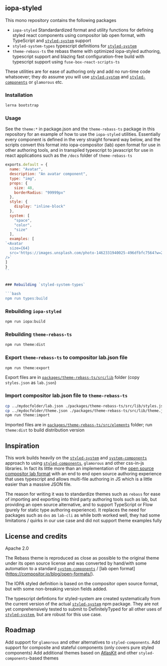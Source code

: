 ## iopa-styled

This mono repository contains the following packages
   - `iopa-styled` Standardardized format and utility functions for defining styled react components using compositor lab open format, with TypeScript and [`styled-system`](https://github.com/jxnblk/styled-system) support
   - `styled-system-types` typescript definitions for [`styled-system`](https://github.com/jxnblk/styled-system)
   - `theme-rebass-ts` the rebass theme with optimized iopa-styled authoring, typescript support and blazing fast configuration-free build with typescript support using `fuse-box-react-scripts-ts`

These utilities are for ease of authoring only and add no run-time code whatsoever;  they do assume you will use [`styled-system`](https://github.com/jxnblk/styled-system) and [`styled-components`](https://github.com/styled-components/styled-components) or `glamorous` etc.

### Installation

```bash
lerna bootstrap
```

### Usage

See the `theme:*` in package.json and the `theme-rebass-ts` package in this repository for an example of how to use the `iopa-styled` utilities.  Essentially every component is defined in the very straight forward way below, and the scripts convert this format into iopa-compositor (lab) open format for use in other authoring tools, and in transpiled typescript to javascript for use in react applications such as the `/docs` folder of `theme-rebass-ts`


```js
exports.default = {
  name: "Avatar",
  description: "An avatar component",
  type: "img",
  props: {
    size: 48,
    borderRadius: "99999px"
  },
  style: {
    display: "inline-block"
  },
  system: [
    "space",
    "color",
    "size"
  ],
  examples: [
`<Avatar
  size={64}
  src='https://images.unsplash.com/photo-1462331940025-496dfbfc7564?w=2048&q=20'
/>`
]
}
``


### Rebuilding `styled-system-types`

```bash
npm run types:build
```


### Rebuilding `iopa-styled`

```bash
npm run iopa:build
```

### Rebuilding `theme-rebass-ts`

```bash
npm run theme:dist
```

### Export `theme-rebass-ts` to compositor lab.json file

```bash
npm run theme:export
```

Export files are in [`packages/theme-rebass-ts/src/lib`](https://github.com/iopa-io/iopa-styled/blob/master/packages/theme-rebass-ts/src/lib/styles.json) folder (copy `styles.json` as `lab.json`)

### Import compositor lab.json file to `theme-rebass-ts`

```bash
cp ../mydocfolder/lab.json ./packages/theme-rebass-ts/src/lib/styles.json
cp ../mydocfolder/theme.json ./packages/theme-rebass-ts/src/lib/theme.json
npm run theme:import
```

Imported files are in [`packages/theme-rebass-ts/src/elements`](https://github.com/iopa-io/iopa-styled/tree/master/packages/theme-rebass-ts/src/elements) folder;  run `theme:dist` to build distribution version


## Inspiration

This work builds heavily on the [`styled-system`](https://github.com/jxnblk/styled-system) and [`system-components`](https://github.com/jxnblk/styled-system/tree/master/system-components) approach to using [`styled-components`](https://github.com/styled-components/styled-components), `glamorous` and other css-in-js libraries.  In fact its little more than an implementation of the [open source compositor lab format](https://compositor.io/blog/open-formats/) with an end to end open source authoring experience that uses typescript and allows multi-file authoring in JS which is a little easier than a massive JSON file.

The reason for writing it was to standardize themes such as `rebass` for ease of importing and exporting into third party authoring tools such as lab, but providing an open source alternative, and to support TypeScript or Flow (purely for static type authoring experience).  It replaces the need for packages such as `dxs` as `lab-cli` as while both worked well, they had some limitations / quirks in our use case and did not support theme examples fully

## License and credits

Apache 2.0

The Rebass theme is reproduced as close as possible to the original theme under its open source license and was converted by hand/with some automation to a standard [`system-components`](https://github.com/jxnblk/styled-system/tree/master/system-components) / [lab open format]
(https://compositor.io/blog/open-formats/).  

The IOPA styled definition is based on the compositor open source format, but with some non-breaking version fields added.

The typescript defintions for styled-system are created systematically from the current version of the actual [`styled-system`](https://github.com/jxnblk/styled-system) npm package.   They are not yet comprehensively tested to submit to DefinitelyTyped for all other uses of [`styled-system`](https://github.com/jxnblk/styled-system), but are robust for this use case.

## Roadmap

Add support for `glamorous` and other alternatives to `styled-components`.
Add support for composite and stateful components (only covers pure styled components)
Add additional themes based on [AtlasKit](https://bitbucket.org/atlassian/atlaskit-mk-2) and other `styled-components`-based themes